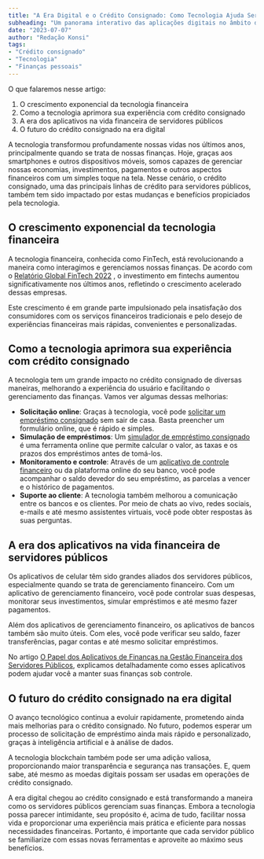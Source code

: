 ```yaml
---
title: "A Era Digital e o Crédito Consignado: Como Tecnologia Ajuda Servidores Públicos a Gerenciar suas Finanças"
subheading: "Um panorama interativo das aplicações digitais no âmbito do crédito consignado"
date: "2023-07-07"
author: "Redação Konsi"
tags:
- "Crédito consignado"
- "Tecnologia"
- "Finanças pessoais"
---
```


O que falaremos nesse artigo:
1. O crescimento exponencial da tecnologia financeira
2. Como a tecnologia aprimora sua experiência com crédito consignado
3. A era dos aplicativos na vida financeira de servidores públicos
4. O futuro do crédito consignado na era digital

A tecnologia transformou profundamente nossas vidas nos últimos anos, principalmente quando se trata de nossas finanças. Hoje, graças aos smartphones e outros dispositivos móveis, somos capazes de gerenciar nossas economias, investimentos, pagamentos e outros aspectos financeiros com um simples toque na tela. Nesse cenário, o crédito consignado, uma das principais linhas de crédito para servidores públicos, também tem sido impactado por estas mudanças e benefícios propiciados pela tecnologia.

## O crescimento exponencial da tecnologia financeira

A tecnologia financeira, conhecida como FinTech, está revolucionando a maneira como interagimos e gerenciamos nossas finanças. De acordo com o [Relatório Global FinTech 2022](https://www.fintech.global/global-fintech-report-2022/) , o investimento em fintechs aumentou significativamente nos últimos anos, refletindo o crescimento acelerado dessas empresas.

Este crescimento é em grande parte impulsionado pela insatisfação dos consumidores com os serviços financeiros tradicionais e pelo desejo de experiências financeiras mais rápidas, convenientes e personalizadas.

## Como a tecnologia aprimora sua experiência com crédito consignado

A tecnologia tem um grande impacto no crédito consignado de diversas maneiras, melhorando a experiência do usuário e facilitando o gerenciamento das finanças. Vamos ver algumas dessas melhorias:

- **Solicitação online**: Graças à tecnologia, você pode [solicitar um empréstimo consignado](https://www.konsi.com.br/solicitar-emprestimo-consignado) sem sair de casa. Basta preencher um formulário online, que é rápido e simples.
- **Simulação de empréstimos**: Um [simulador de empréstimo consignado](https://www.konsi.com.br/simulacao-emprestimo-consignado) é uma ferramenta online que permite calcular o valor, as taxas e os prazos dos empréstimos antes de tomá-los.
- **Monitoramento e controle**: Através de um [aplicativo de controle financeiro](https://www.konsi.com.br/blog/aplicativo-de-controle-financeiro-confira-otimas-opcoes) ou da plataforma online do seu banco, você pode acompanhar o saldo devedor do seu empréstimo, as parcelas a vencer e o histórico de pagamentos.
- **Suporte ao cliente**: A tecnologia também melhorou a comunicação entre os bancos e os clientes. Por meio de chats ao vivo, redes sociais, e-mails e até mesmo assistentes virtuais, você pode obter respostas às suas perguntas.

## A era dos aplicativos na vida financeira de servidores públicos

Os aplicativos de celular têm sido grandes aliados dos servidores públicos, especialmente quando se trata de gerenciamento financeiro. Com um aplicativo de gerenciamento financeiro, você pode controlar suas despesas, monitorar seus investimentos, simular empréstimos e até mesmo fazer pagamentos.

Além dos aplicativos de gerenciamento financeiro, os aplicativos de bancos também são muito úteis. Com eles, você pode verificar seu saldo, fazer transferências, pagar contas e até mesmo solicitar empréstimos.

No artigo [O Papel dos Aplicativos de Finanças na Gestão Financeira dos Servidores Públicos](https://www.konsi.com.br/blog/o-papel-dos-aplicativos-de-finanas-na-gesto-financeira-dos-servidores-pblicos), explicamos detalhadamente como esses aplicativos podem ajudar você a manter suas finanças sob controle.

## O futuro do crédito consignado na era digital

O avanço tecnológico continua a evoluir rapidamente, prometendo ainda mais melhorias para o crédito consignado. No futuro, podemos esperar um processo de solicitação de empréstimo ainda mais rápido e personalizado, graças à inteligência artificial e à análise de dados.

A tecnologia blockchain também pode ser uma adição valiosa, proporcionando maior transparência e segurança nas transações. E, quem sabe, até mesmo as moedas digitais possam ser usadas em operações de crédito consignado.

A era digital chegou ao crédito consignado e está transformando a maneira como os servidores públicos gerenciam suas finanças. Embora a tecnologia possa parecer intimidante, seu propósito é, acima de tudo, facilitar nossa vida e proporcionar uma experiência mais prática e eficiente para nossas necessidades financeiras. Portanto, é importante que cada servidor público se familiarize com essas novas ferramentas e aproveite ao máximo seus benefícios.